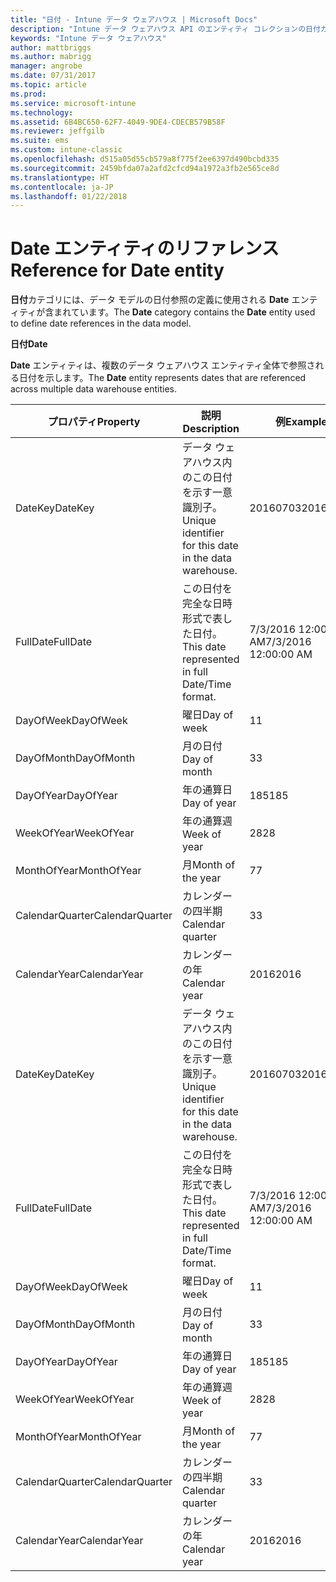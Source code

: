 ```yaml
---
title: "日付 - Intune データ ウェアハウス | Microsoft Docs"
description: "Intune データ ウェアハウス API のエンティティ コレクションの日付カテゴリに関するリファレンス トピック。"
keywords: "Intune データ ウェアハウス"
author: mattbriggs
ms.author: mabrigg
manager: angrobe
ms.date: 07/31/2017
ms.topic: article
ms.prod: 
ms.service: microsoft-intune
ms.technology: 
ms.assetid: 6B4BC650-62F7-4049-9DE4-CDECB579B58F
ms.reviewer: jeffgilb
ms.suite: ems
ms.custom: intune-classic
ms.openlocfilehash: d515a05d55cb579a8f775f2ee6397d490bcbd335
ms.sourcegitcommit: 2459bfda07a2afd2cfcd94a1972a3fb2e565ce8d
ms.translationtype: HT
ms.contentlocale: ja-JP
ms.lasthandoff: 01/22/2018
---
```

# <a name="reference-for-date-entity"></a><span data-ttu-id="d5dc0-104">Date エンティティのリファレンス</span><span class="sxs-lookup"><span data-stu-id="d5dc0-104">Reference for Date entity</span></span>

<span data-ttu-id="d5dc0-105">**日付**カテゴリには、データ モデルの日付参照の定義に使用される **Date** エンティティが含まれています。</span><span class="sxs-lookup"><span data-stu-id="d5dc0-105">The **Date** category contains the **Date** entity used to define date references in the data model.</span></span>

<span data-ttu-id="d5dc0-106">**日付**</span><span class="sxs-lookup"><span data-stu-id="d5dc0-106">**Date**</span></span>

<span data-ttu-id="d5dc0-107">**Date** エンティティは、複数のデータ ウェアハウス エンティティ全体で参照される日付を示します。</span><span class="sxs-lookup"><span data-stu-id="d5dc0-107">The **Date** entity represents dates that are referenced across multiple data warehouse entities.</span></span>


|    <span data-ttu-id="d5dc0-108">プロパティ</span><span class="sxs-lookup"><span data-stu-id="d5dc0-108">Property</span></span>     |                      <span data-ttu-id="d5dc0-109">説明</span><span class="sxs-lookup"><span data-stu-id="d5dc0-109">Description</span></span>                       |       <span data-ttu-id="d5dc0-110">例</span><span class="sxs-lookup"><span data-stu-id="d5dc0-110">Example</span></span>        |
|-----------------|--------------------------------------------------------|----------------------|
|     <span data-ttu-id="d5dc0-111">DateKey</span><span class="sxs-lookup"><span data-stu-id="d5dc0-111">DateKey</span></span>     | <span data-ttu-id="d5dc0-112">データ ウェアハウス内のこの日付を示す一意識別子。</span><span class="sxs-lookup"><span data-stu-id="d5dc0-112">Unique identifier for this date in the data warehouse.</span></span> |       <span data-ttu-id="d5dc0-113">20160703</span><span class="sxs-lookup"><span data-stu-id="d5dc0-113">20160703</span></span>       |
|    <span data-ttu-id="d5dc0-114">FullDate</span><span class="sxs-lookup"><span data-stu-id="d5dc0-114">FullDate</span></span>     |    <span data-ttu-id="d5dc0-115">この日付を完全な日時形式で表した日付。</span><span class="sxs-lookup"><span data-stu-id="d5dc0-115">This date represented in full Date/Time format.</span></span>     | <span data-ttu-id="d5dc0-116">7/3/2016 12:00:00 AM</span><span class="sxs-lookup"><span data-stu-id="d5dc0-116">7/3/2016 12:00:00 AM</span></span> |
|    <span data-ttu-id="d5dc0-117">DayOfWeek</span><span class="sxs-lookup"><span data-stu-id="d5dc0-117">DayOfWeek</span></span>    |                      <span data-ttu-id="d5dc0-118">曜日</span><span class="sxs-lookup"><span data-stu-id="d5dc0-118">Day of week</span></span>                       |          <span data-ttu-id="d5dc0-119">1</span><span class="sxs-lookup"><span data-stu-id="d5dc0-119">1</span></span>           |
|   <span data-ttu-id="d5dc0-120">DayOfMonth</span><span class="sxs-lookup"><span data-stu-id="d5dc0-120">DayOfMonth</span></span>    |                      <span data-ttu-id="d5dc0-121">月の日付</span><span class="sxs-lookup"><span data-stu-id="d5dc0-121">Day of month</span></span>                      |          <span data-ttu-id="d5dc0-122">3</span><span class="sxs-lookup"><span data-stu-id="d5dc0-122">3</span></span>           |
|    <span data-ttu-id="d5dc0-123">DayOfYear</span><span class="sxs-lookup"><span data-stu-id="d5dc0-123">DayOfYear</span></span>    |                      <span data-ttu-id="d5dc0-124">年の通算日</span><span class="sxs-lookup"><span data-stu-id="d5dc0-124">Day of year</span></span>                       |         <span data-ttu-id="d5dc0-125">185</span><span class="sxs-lookup"><span data-stu-id="d5dc0-125">185</span></span>          |
|   <span data-ttu-id="d5dc0-126">WeekOfYear</span><span class="sxs-lookup"><span data-stu-id="d5dc0-126">WeekOfYear</span></span>    |                      <span data-ttu-id="d5dc0-127">年の通算週</span><span class="sxs-lookup"><span data-stu-id="d5dc0-127">Week of year</span></span>                      |          <span data-ttu-id="d5dc0-128">28</span><span class="sxs-lookup"><span data-stu-id="d5dc0-128">28</span></span>          |
|   <span data-ttu-id="d5dc0-129">MonthOfYear</span><span class="sxs-lookup"><span data-stu-id="d5dc0-129">MonthOfYear</span></span>   |                   <span data-ttu-id="d5dc0-130">月</span><span class="sxs-lookup"><span data-stu-id="d5dc0-130">Month of the year</span></span>                    |          <span data-ttu-id="d5dc0-131">7</span><span class="sxs-lookup"><span data-stu-id="d5dc0-131">7</span></span>           |
| <span data-ttu-id="d5dc0-132">CalendarQuarter</span><span class="sxs-lookup"><span data-stu-id="d5dc0-132">CalendarQuarter</span></span> |                    <span data-ttu-id="d5dc0-133">カレンダーの四半期</span><span class="sxs-lookup"><span data-stu-id="d5dc0-133">Calendar quarter</span></span>                    |          <span data-ttu-id="d5dc0-134">3</span><span class="sxs-lookup"><span data-stu-id="d5dc0-134">3</span></span>           |
|  <span data-ttu-id="d5dc0-135">CalendarYear</span><span class="sxs-lookup"><span data-stu-id="d5dc0-135">CalendarYear</span></span>   |                     <span data-ttu-id="d5dc0-136">カレンダーの年</span><span class="sxs-lookup"><span data-stu-id="d5dc0-136">Calendar year</span></span>                      |         <span data-ttu-id="d5dc0-137">2016</span><span class="sxs-lookup"><span data-stu-id="d5dc0-137">2016</span></span>         |
|     <span data-ttu-id="d5dc0-138">DateKey</span><span class="sxs-lookup"><span data-stu-id="d5dc0-138">DateKey</span></span>     | <span data-ttu-id="d5dc0-139">データ ウェアハウス内のこの日付を示す一意識別子。</span><span class="sxs-lookup"><span data-stu-id="d5dc0-139">Unique identifier for this date in the data warehouse.</span></span> |       <span data-ttu-id="d5dc0-140">20160703</span><span class="sxs-lookup"><span data-stu-id="d5dc0-140">20160703</span></span>       |
|    <span data-ttu-id="d5dc0-141">FullDate</span><span class="sxs-lookup"><span data-stu-id="d5dc0-141">FullDate</span></span>     |    <span data-ttu-id="d5dc0-142">この日付を完全な日時形式で表した日付。</span><span class="sxs-lookup"><span data-stu-id="d5dc0-142">This date represented in full Date/Time format.</span></span>     | <span data-ttu-id="d5dc0-143">7/3/2016 12:00:00 AM</span><span class="sxs-lookup"><span data-stu-id="d5dc0-143">7/3/2016 12:00:00 AM</span></span> |
|    <span data-ttu-id="d5dc0-144">DayOfWeek</span><span class="sxs-lookup"><span data-stu-id="d5dc0-144">DayOfWeek</span></span>    |                      <span data-ttu-id="d5dc0-145">曜日</span><span class="sxs-lookup"><span data-stu-id="d5dc0-145">Day of week</span></span>                       |          <span data-ttu-id="d5dc0-146">1</span><span class="sxs-lookup"><span data-stu-id="d5dc0-146">1</span></span>           |
|   <span data-ttu-id="d5dc0-147">DayOfMonth</span><span class="sxs-lookup"><span data-stu-id="d5dc0-147">DayOfMonth</span></span>    |                      <span data-ttu-id="d5dc0-148">月の日付</span><span class="sxs-lookup"><span data-stu-id="d5dc0-148">Day of month</span></span>                      |          <span data-ttu-id="d5dc0-149">3</span><span class="sxs-lookup"><span data-stu-id="d5dc0-149">3</span></span>           |
|    <span data-ttu-id="d5dc0-150">DayOfYear</span><span class="sxs-lookup"><span data-stu-id="d5dc0-150">DayOfYear</span></span>    |                      <span data-ttu-id="d5dc0-151">年の通算日</span><span class="sxs-lookup"><span data-stu-id="d5dc0-151">Day of year</span></span>                       |         <span data-ttu-id="d5dc0-152">185</span><span class="sxs-lookup"><span data-stu-id="d5dc0-152">185</span></span>          |
|   <span data-ttu-id="d5dc0-153">WeekOfYear</span><span class="sxs-lookup"><span data-stu-id="d5dc0-153">WeekOfYear</span></span>    |                      <span data-ttu-id="d5dc0-154">年の通算週</span><span class="sxs-lookup"><span data-stu-id="d5dc0-154">Week of year</span></span>                      |          <span data-ttu-id="d5dc0-155">28</span><span class="sxs-lookup"><span data-stu-id="d5dc0-155">28</span></span>          |
|   <span data-ttu-id="d5dc0-156">MonthOfYear</span><span class="sxs-lookup"><span data-stu-id="d5dc0-156">MonthOfYear</span></span>   |                   <span data-ttu-id="d5dc0-157">月</span><span class="sxs-lookup"><span data-stu-id="d5dc0-157">Month of the year</span></span>                    |          <span data-ttu-id="d5dc0-158">7</span><span class="sxs-lookup"><span data-stu-id="d5dc0-158">7</span></span>           |
| <span data-ttu-id="d5dc0-159">CalendarQuarter</span><span class="sxs-lookup"><span data-stu-id="d5dc0-159">CalendarQuarter</span></span> |                    <span data-ttu-id="d5dc0-160">カレンダーの四半期</span><span class="sxs-lookup"><span data-stu-id="d5dc0-160">Calendar quarter</span></span>                    |          <span data-ttu-id="d5dc0-161">3</span><span class="sxs-lookup"><span data-stu-id="d5dc0-161">3</span></span>           |
|  <span data-ttu-id="d5dc0-162">CalendarYear</span><span class="sxs-lookup"><span data-stu-id="d5dc0-162">CalendarYear</span></span>   |                     <span data-ttu-id="d5dc0-163">カレンダーの年</span><span class="sxs-lookup"><span data-stu-id="d5dc0-163">Calendar year</span></span>                      |         <span data-ttu-id="d5dc0-164">2016</span><span class="sxs-lookup"><span data-stu-id="d5dc0-164">2016</span></span>         |

